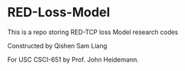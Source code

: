 # RED-Loss-Model

This is a repo storing RED-TCP loss Model research codes

Constructed by Qishen Sam Liang

For USC CSCI-651 by Prof. John Heidemann.